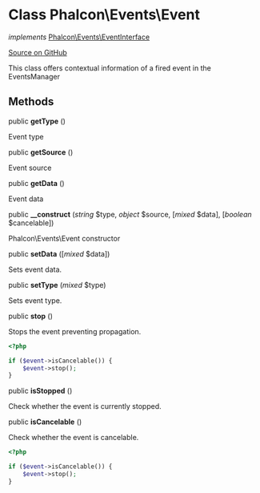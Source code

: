 # Class **Phalcon\\Events\\Event**

*implements* [Phalcon\Events\EventInterface](/en/3.1.2/api/Phalcon_Events_EventInterface)

<a href="https://github.com/phalcon/cphalcon/blob/master/phalcon/events/event.zep" class="btn btn-default btn-sm">Source on GitHub</a>

This class offers contextual information of a fired event in the EventsManager

## Methods
public  **getType** ()

Event type

public  **getSource** ()

Event source

public  **getData** ()

Event data

public  **__construct** (*string* $type, *object* $source, [*mixed* $data], [*boolean* $cancelable])

Phalcon\\Events\\Event constructor

public  **setData** ([*mixed* $data])

Sets event data.

public  **setType** (*mixed* $type)

Sets event type.

public  **stop** ()

Stops the event preventing propagation.

```php
<?php

if ($event->isCancelable()) {
    $event->stop();
}

```

public  **isStopped** ()

Check whether the event is currently stopped.

public  **isCancelable** ()

Check whether the event is cancelable.

```php
<?php

if ($event->isCancelable()) {
    $event->stop();
}

```

